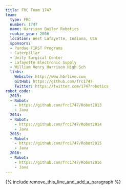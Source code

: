 ```yaml
---
title: FRC Team 1747
team:
  type: FRC
  number: 1747
  name: Harrison Boiler Robotics
  rookie_year: 2006
  location: West Lafayette, Indiana, USA
  sponsors:
  - Purdue FIRST Programs
  - Caterpillar
  - Unity Surgical Center
  - Lafayette Electronic Supply
  - William Henry Harrison High Sch
  links:
    Website: http://www.hbrlive.com
    GitHub: https://github.com/frc1747
    Twitter: https://twitter.com/1747robotics
robot_code:
  2013:
  - Robot:
    - https://github.com/frc1747/Robot2013
    - Java
  2014:
  - Robot:
    - https://github.com/frc1747/Robot2014
    - Java
  2015:
  - Robot:
    - https://github.com/frc1747/Robot2015
    - Java
  2016:
  - Robot:
    - https://github.com/frc1747/Robot2016
    - Java
---
```


{% include remove_this_line_and_add_a_paragraph %}